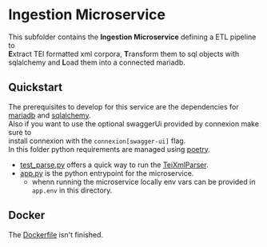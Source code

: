 # Ingestion Microservice

This subfolder contains the **Ingestion Microservice** defining a ETL pipeline to  
**E**xtract TEI formatted xml corpora, **T**ransform them to sql objects with 
sqlalchemy and **L**oad them into a connected mariadb.


## Quickstart

The prerequisites to develop for this service are the dependencies for [mariadb](https://mariadb.org/) and [sqlalchemy](https://www.sqlalchemy.org/).  
Also if you want to use the optional swaggerUi provided by connexion make sure to  
install connexion with the `connexion[swagger-ui]` flag.  
In this folder python requirements are managed using [poetry](https://python-poetry.org/).

 - [test_parse.py](./test_parse.py) offers a quick way to run the
[TeiXmlParser](./ingestion/tei_xml_parser.py).  
 - [app.py](./app.py) is the python entrypoint for the microservice.
    - whenn running the microservice locally env vars can be provided in `app.env` in 
      this directory.
      

## Docker

The [Dockerfile](Dockerfile) isn't finished.
